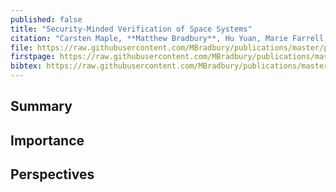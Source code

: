 ```yaml
---
published: false
title: "Security-Minded Verification of Space Systems"
citation: "Carsten Maple, **Matthew Bradbury**, Hu Yuan, Marie Farrell, Clare Dixon, Michael Fisher, and Uger Ilker Atmaca. Security-Minded Verification of Space Systems. In *IEEE Aerospace Conference*. Big Sky, Montana, USA, 7–14 March 2020. IEEE. [doi:10.1109/AERO47225.2020.9172563](https://doi.org/10.1109/AERO47225.2020.9172563)."
file: https://raw.githubusercontent.com/MBradbury/publications/master/papers/AeroConf2020-SMV.pdf
firstpage: https://raw.githubusercontent.com/MBradbury/publications/master/firstpages/AeroConf2020-SMV.svg
bibtex: https://raw.githubusercontent.com/MBradbury/publications/master/bibtex/Maple_2020_SecurityMindedVerification.bib
---
```


## Summary

## Importance

## Perspectives


